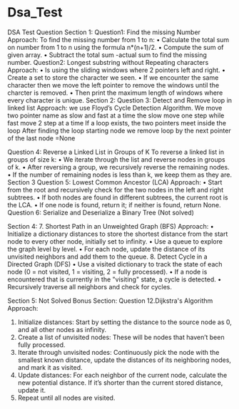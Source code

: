# Dsa_Test
DSA Test Question
Section 1:
Question1: Find the missing Number
Approach: To find the missing number from 1 to n:
•	Calculate the total sum on number from 1 to n using the formula n*(n+1)/2.
•	Compute the sum of given array.
•	Subtract the total sum -actual sum to find the missing number.
Question2: Longest substring without Repeating characters
Approach: 
•	Is using the sliding windows where 2 pointers left and right.
•	Create a set to store the character we seen.
•	If we encounter the same character then we move the left pointer to remove the windows until the charcter is removed.
•	Then print the maximum length of windows where every character is unique.
Section 2:
Question 3: Detect and Remove loop in linked list
Approach: we use Floyd’s Cycle Detection Algorithm.
We move two pointer name as slow and fast at a time the slow move one step while fast move 2 step at a time
If a loop exists, the two pointers meet inside the loop
After finding the loop starting node we remove loop by the next pointer of the last node =None

Question 4: Reverse a Linked List in Groups of K
To reverse a linked list in groups of size k:
•	We iterate through the list and reverse nodes in groups of k.
•	After reversing a group, we recursively reverse the remaining nodes.
•	If the number of remaining nodes is less than k, we keep them as they are.
Section 3
Question 5: Lowest Common Ancestor (LCA)
Approach:
•	Start from the root and recursively check for the two nodes in the left and right subtrees.
•	If both nodes are found in different subtrees, the current root is the LCA.
•	If one node is found, return it; if neither is found, return None.
Question 6: Serialize and Deserialize a Binary Tree (Not solved)

Section 4:
7. Shortest Path in an Unweighted Graph (BFS)
Approach:
•	Initialize a dictionary distances to store the shortest distance from the start node to every other node, initially set to infinity.
•	Use a queue to explore the graph level by level.
•	For each node, update the distance of its unvisited neighbors and add them to the queue.
8. Detect Cycle in a Directed Graph (DFS)
•	Use a visited dictionary to track the state of each node (0 = not visited, 1 = visiting, 2 = fully processed).
•	If a node is encountered that is currently in the "visiting" state, a cycle is detected.
•	Recursively traverse all neighbors and check for cycles.

Section 5: Not Solved
Bonus Section:
Question 12.Dijkstra's Algorithm
Approach:
1.	Initialize distances: Start by setting the distance to the source node as 0, and all other nodes as infinity.
2.	Create a list of unvisited nodes: These will be nodes that haven’t been fully processed.
3.	Iterate through unvisited nodes: Continuously pick the node with the smallest known distance, update the distances of its neighboring nodes, and mark it as visited.
4.	Update distances: For each neighbor of the current node, calculate the new potential distance. If it’s shorter than the current stored distance, update it.
5.	Repeat until all nodes are visited.




